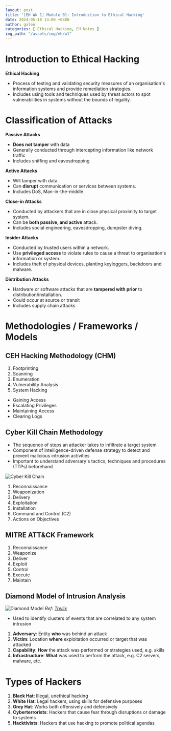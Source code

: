 ```yaml
---
layout: post
title: '[EH Wk 1] Module 01: Introduction to Ethical Hacking'
date: 2024-05-18 13:00 +0800
author: galen
categories: [ Ethical Hacking, EH Notes ]
img_path: "/assets/img/eh/w1"
---
```


# Introduction to Ethical Hacking

**Ethical Hacking**

- Process of testing and validating security measures of an organisation's information systems and provide remediation
  strategies.
- Includes using tools and techniques used by threat actors to spot vulnerabilities in systems without the bounds of
  legality.

# Classification of Attacks

**Passive Attacks**

- **Does not tamper** with data
- Generally conducted through intercepting information like network traffic
- Includes sniffing and eavesdropping

**Active Attacks**

- Will tamper with data.
- Can **disrupt** communication or services between systems.
- Includes DoS, Man-in-the-middle.

**Close-in Attacks**

- Conducted by attackers that are in close physical proximity to target system.
- Can be **both passive, and active** attack.
- Includes social engineering, eavesdropping, dumpster diving.

**Insider Attacks**

- Conducted by trusted users within a network.
- Use **privileged access** to violate rules to cause a threat to organisation's information or system.
- Includes theft of physical devices, planting keyloggers, backdoors and malware.

**Distribution Attacks**

- Hardware or software attacks that are **tampered with prior** to distribution/installation.
- Could occur at source or transit
- Includes supply chain attacks

# Methodologies / Frameworks / Models

## CEH Hacking Methodology (CHM)

1. Footprinting
2. Scanning
3. Enumeration
4. Vulnerability Analysis
5. System Hacking
  - Gaining Access
  - Escalating Privileges
  - Maintaining Access
  - Clearing Logs

## Cyber Kill Chain Methodology

- The sequence of steps an attacker takes to infiltrate a target system
- Component of intelligence-driven defense strategy to detect and prevent malicious intrusion activities
- Important to understand adversary's tactics, techniques and procedures (TTPs) beforehand

![Cyber Kill Chain](ckcm.png)

1. Reconnaissance
2. Weaponization
3. Delivery
4. Exploitation
5. Installation
6. Command and Control (C2)
7. Actions on Objectives

## MITRE ATT&CK Framework

1. Reconnaissance
2. Weaponize
3. Deliver
4. Exploit
5. Control
6. Execute
7. Maintain

## Diamond Model of Intrusion Analysis

![Diamond Model](dmia.webp)
_Ref: [Trellix](https://www.trellix.com/en-us/img/newsroom/stories/archives/ryuk-exploring-the-human-connection-1.jpg)_

- Used to identify clusters of events that are correlated to any system intrusion
1. **Adversary**: Entity **who** was behind an attack
2. **Victim**: Location **where** exploitation occurred or target that was attacked
3. **Capability**: **How** the attack was performed or strategies used, e.g. skills
4. **Infrastructure**: **What** was used to perform the attack, e.g. C2 servers, malware, etc.

# Types of Hackers
1. **Black Hat**: Illegal, unethical hacking
2. **White Hat**: Legal hackers, using skills for defensive purposes
3. **Grey Hat**: Works both offensively and defensively
4. **Cyberterrorists**: Hackers that cause fear through disruptions or damage to systems
5. **Hacktivists**: Hackers that use hacking to promote political agendas
